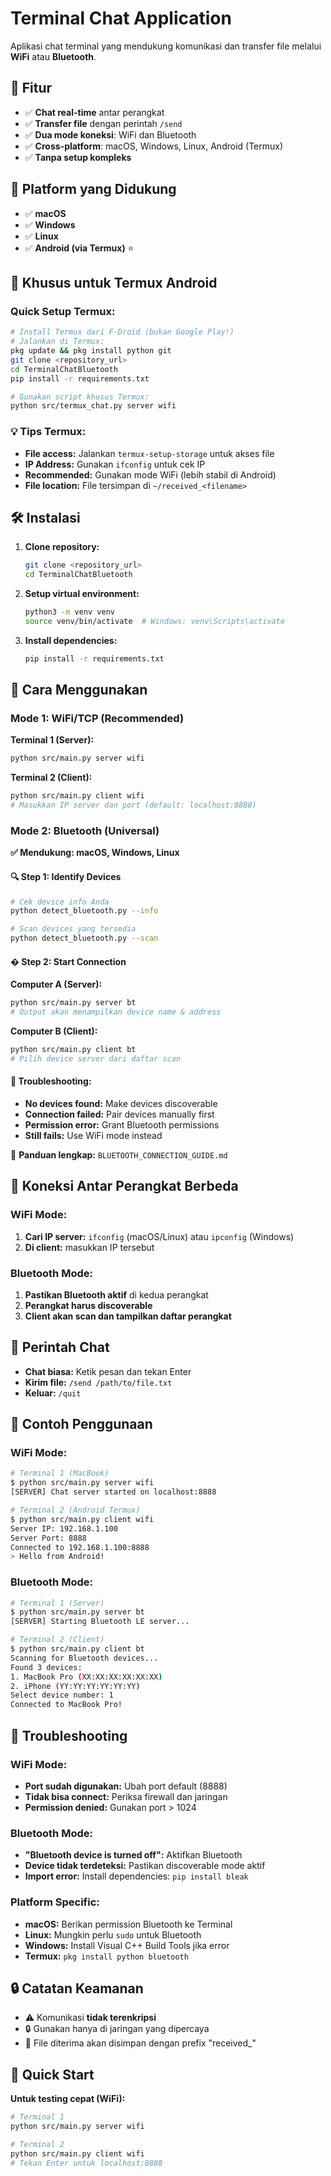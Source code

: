# Terminal Chat Application

Aplikasi chat terminal yang mendukung komunikasi dan transfer file melalui **WiFi** atau **Bluetooth**.

## 🚀 Fitur
- ✅ **Chat real-time** antar perangkat
- ✅ **Transfer file** dengan perintah `/send`
- ✅ **Dua mode koneksi**: WiFi dan Bluetooth
- ✅ **Cross-platform**: macOS, Windows, Linux, Android (Termux)
- ✅ **Tanpa setup kompleks**

## 📱 Platform yang Didukung
- ✅ **macOS**
- ✅ **Windows**  
- ✅ **Linux**
- ✅ **Android (via Termux)** ⭐

## 🤖 Khusus untuk Termux Android

### Quick Setup Termux:
```bash
# Install Termux dari F-Droid (bukan Google Play!)
# Jalankan di Termux:
pkg update && pkg install python git
git clone <repository_url>
cd TerminalChatBluetooth
pip install -r requirements.txt

# Gunakan script khusus Termux:
python src/termux_chat.py server wifi
```

### 💡 Tips Termux:
- **File access:** Jalankan `termux-setup-storage` untuk akses file
- **IP Address:** Gunakan `ifconfig` untuk cek IP
- **Recommended:** Gunakan mode WiFi (lebih stabil di Android)
- **File location:** File tersimpan di `~/received_<filename>`

## 🛠 Instalasi

1. **Clone repository:**
   ```bash
   git clone <repository_url>
   cd TerminalChatBluetooth
   ```

2. **Setup virtual environment:**
   ```bash
   python3 -m venv venv
   source venv/bin/activate  # Windows: venv\Scripts\activate
   ```

3. **Install dependencies:**
   ```bash
   pip install -r requirements.txt
   ```

## 🎯 Cara Menggunakan

### Mode 1: WiFi/TCP (Recommended)

**Terminal 1 (Server):**
```bash
python src/main.py server wifi
```

**Terminal 2 (Client):**
```bash
python src/main.py client wifi
# Masukkan IP server dan port (default: localhost:8888)
```

### Mode 2: Bluetooth (Universal)

**✅ Mendukung: macOS, Windows, Linux**

#### 🔍 Step 1: Identify Devices
```bash
# Cek device info Anda
python detect_bluetooth.py --info

# Scan devices yang tersedia  
python detect_bluetooth.py --scan
```

#### � Step 2: Start Connection
**Computer A (Server):**
```bash
python src/main.py server bt
# Output akan menampilkan device name & address
```

**Computer B (Client):**
```bash
python src/main.py client bt
# Pilih device server dari daftar scan
```

#### 🔧 Troubleshooting:
- **No devices found:** Make devices discoverable
- **Connection failed:** Pair devices manually first  
- **Permission error:** Grant Bluetooth permissions
- **Still fails:** Use WiFi mode instead

📖 **Panduan lengkap:** `BLUETOOTH_CONNECTION_GUIDE.md`

## 📡 Koneksi Antar Perangkat Berbeda

### WiFi Mode:
1. **Cari IP server:** `ifconfig` (macOS/Linux) atau `ipconfig` (Windows)
2. **Di client:** masukkan IP tersebut

### Bluetooth Mode:
1. **Pastikan Bluetooth aktif** di kedua perangkat
2. **Perangkat harus discoverable**
3. **Client akan scan dan tampilkan daftar perangkat**

## 💬 Perintah Chat

- **Chat biasa:** Ketik pesan dan tekan Enter
- **Kirim file:** `/send /path/to/file.txt`
- **Keluar:** `/quit`

## 📖 Contoh Penggunaan

### WiFi Mode:
```bash
# Terminal 1 (MacBook)
$ python src/main.py server wifi
[SERVER] Chat server started on localhost:8888

# Terminal 2 (Android Termux)
$ python src/main.py client wifi
Server IP: 192.168.1.100
Server Port: 8888
Connected to 192.168.1.100:8888
> Hello from Android!
```

### Bluetooth Mode:
```bash
# Terminal 1 (Server)
$ python src/main.py server bt
[SERVER] Starting Bluetooth LE server...

# Terminal 2 (Client)
$ python src/main.py client bt
Scanning for Bluetooth devices...
Found 3 devices:
1. MacBook Pro (XX:XX:XX:XX:XX:XX)
2. iPhone (YY:YY:YY:YY:YY:YY)
Select device number: 1
Connected to MacBook Pro!
```

## 🔧 Troubleshooting

### WiFi Mode:
- **Port sudah digunakan:** Ubah port default (8888)
- **Tidak bisa connect:** Periksa firewall dan jaringan
- **Permission denied:** Gunakan port > 1024

### Bluetooth Mode:
- **"Bluetooth device is turned off":** Aktifkan Bluetooth
- **Device tidak terdeteksi:** Pastikan discoverable mode aktif
- **Import error:** Install dependencies: `pip install bleak`

### Platform Specific:
- **macOS:** Berikan permission Bluetooth ke Terminal
- **Linux:** Mungkin perlu `sudo` untuk Bluetooth
- **Windows:** Install Visual C++ Build Tools jika error
- **Termux:** `pkg install python bluetooth`

## 🔒 Catatan Keamanan

- ⚠️ Komunikasi **tidak terenkripsi**
- 🔒 Gunakan hanya di jaringan yang dipercaya
- 📁 File diterima akan disimpan dengan prefix "received_"

## 🎉 Quick Start

**Untuk testing cepat (WiFi):**
```bash
# Terminal 1
python src/main.py server wifi

# Terminal 2  
python src/main.py client wifi
# Tekan Enter untuk localhost:8888
```
